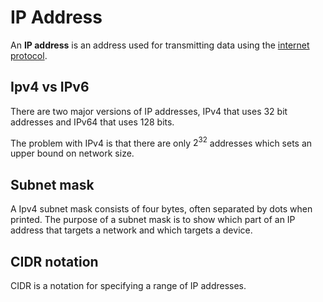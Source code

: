 # IP Address

An **IP address** is an address used for transmitting data using the
[internet protocol](./protocols/ip).

## Ipv4 vs IPv6

There are two major versions of IP addresses, IPv4 that uses 32 bit addresses
and IPv64 that uses 128 bits.

The problem with IPv4 is that there are only $2^32$ addresses which sets an
upper bound on network size.

## Subnet mask

A Ipv4 subnet mask consists of four bytes, often separated by dots when printed.
The purpose of a subnet mask is to show which part of an IP address that targets
a network and which targets a device.

## CIDR notation

CIDR is a notation for specifying a range of IP addresses.
